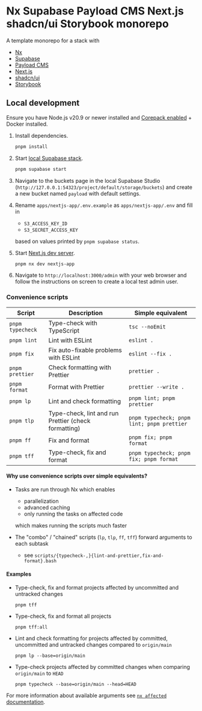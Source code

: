 # Nx Supabase Payload CMS Next.js shadcn/ui Storybook monorepo

A template monorepo for a stack with

- [Nx](https://nx.dev)
- [Supabase](https://supabase.com/)
- [Payload CMS](https://payloadcms.com/)
- [Next.js](https://nextjs.org/)
- [shadcn/ui](https://ui.shadcn.com/)
- [Storybook](https://storybook.js.org/)

## Local development

Ensure you have Node.js v20.9 or newer installed and [Corepack enabled](https://nodejs.org/api/corepack.html#enabling-the-feature) + Docker installed.

1. Install dependencies.

    ```sh
    pnpm install
    ```

1. Start [local Supabase stack](https://supabase.com/docs/guides/local-development).

    ```sh
    pnpm supabase start
    ```

1. Navigate to the buckets page in the local Supabase Studio (`http://127.0.0.1:54323/project/default/storage/buckets`) and create a new bucket named `payload` with default settings.

1. Rename `apps/nextjs-app/.env.example` as `apps/nextjs-app/.env` and fill in

    - `S3_ACCESS_KEY_ID`
    - `S3_SECRET_ACCESS_KEY`

    based on values printed by `pnpm supabase status`.

1. Start [Next.js dev server](https://nextjs.org/docs/app/getting-started/installation#run-the-development-server).

    ```sh
    pnpm nx dev nextjs-app
    ```

1. Navigate to `http://localhost:3000/admin` with your web browser and follow the instructions on screen to create a local test admin user.

### Convenience scripts

<!-- prettier-ignore -->
|Script|Description|Simple equivalent|
|-|-|-|
|`pnpm typecheck`|Type-check with TypeScript|`tsc --noEmit`|
|`pnpm lint`|Lint with ESLint|`eslint .`|
|`pnpm fix`|Fix auto-fixable problems with ESLint|`eslint --fix .`|
|`pnpm prettier`|Check formatting with Prettier|`prettier .`|
|`pnpm format`|Format with Prettier|`prettier --write .`|
|`pnpm lp`|Lint and check formatting|`pnpm lint; pnpm prettier`|
|`pnpm tlp`|Type-check, lint and run Prettier (check formatting)|`pnpm typecheck; pnpm lint; pnpm prettier`|
|`pnpm ff`|Fix and format|`pnpm fix; pnpm format`|
|`pnpm tff`|Type-check, fix and format|`pnpm typecheck; pnpm fix; pnpm format`|

#### Why use convenience scripts over simple equivalents?

- Tasks are run through Nx which enables

    - parallelization
    - advanced caching
    - only running the tasks on affected code

    which makes running the scripts much faster

- The "combo" / "chained" scripts (`lp`, `tlp`, `ff`, `tff`) forward arguments to each subtask

    - see `scripts/{typecheck-,}{lint-and-prettier,fix-and-format}.bash`

#### Examples

- Type-check, fix and format projects affected by uncommitted and untracked changes

    ```
    pnpm tff
    ```

- Type-check, fix and format all projects

    ```
    pnpm tff:all
    ```

- Lint and check formatting for projects affected by committed, uncommitted and untracked changes compared to `origin/main`

    ```
    pnpm lp --base=origin/main
    ```

- Type-check projects affected by committed changes when comparing `origin/main` to `HEAD`

    ```
    pnpm typecheck --base=origin/main --head=HEAD
    ```

For more information about available arguments see [`nx affected` documentation](https://nx.dev/nx-api/nx/documents/affected).
